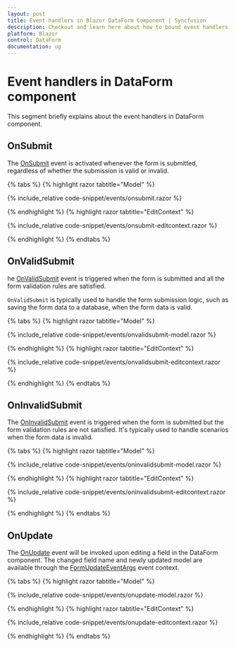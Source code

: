 ```yaml
---
layout: post
title: Event handlers in Blazor DataForm Component | Syncfusion
description: Checkout and learn here about how to bound event handlers and recieve necessary arguments in Blazor DataForm component.
platform: Blazor
control: DataForm
documentation: ug
---
```


# Event handlers in DataForm component

This segment briefly explains about the event handlers in DataForm component.

## OnSubmit

The [OnSubmit](https://help.syncfusion.com/cr/blazor/Syncfusion.Blazor.DataForm.SfDataForm.html#Syncfusion_Blazor_DataForm_SfDataForm_OnSubmit) event is activated whenever the form is submitted, regardless of whether the submission is valid or invalid.


{% tabs %}
{% highlight razor tabtitle="Model" %}

{% include_relative code-snippet/events/onsubmit.razor %}

{% endhighlight %}
{% highlight razor tabtitle="EditContext" %}

{% include_relative code-snippet/events/onsubmit-editcontext.razor %}

{% endhighlight %}
{% endtabs %}

## OnValidSubmit

he [OnValidSubmit](https://help.syncfusion.com/cr/blazor/Syncfusion.Blazor.DataForm.SfDataForm.html#Syncfusion_Blazor_DataForm_SfDataForm_OnValidSubmit) event is triggered when the form is submitted and all the form validation rules are satisfied.

`OnValidSubmit` is typically used to handle the form submission logic, such as saving the form data to a database, when the form data is valid.

{% tabs %}
{% highlight razor tabtitle="Model" %}

{% include_relative code-snippet/events/onvalidsubmit-model.razor %}

{% endhighlight %}
{% highlight razor tabtitle="EditContext" %}

{% include_relative code-snippet/events/onvalidsubmit-editcontext.razor %}

{% endhighlight %}
{% endtabs %}

## OnInvalidSubmit

The [OnInvalidSubmit](https://help.syncfusion.com/cr/blazor/Syncfusion.Blazor.DataForm.SfDataForm.html#Syncfusion_Blazor_DataForm_SfDataForm_OnInvalidSubmit) event is triggered when the form is submitted but the form validation rules are not satisfied. It's typically used to handle scenarios when the form data is invalid.

{% tabs %}
{% highlight razor tabtitle="Model" %}

{% include_relative code-snippet/events/oninvalidsubmit-model.razor %}

{% endhighlight %}
{% highlight razor tabtitle="EditContext" %}

{% include_relative code-snippet/events/oninvalidsubmit-editcontext.razor %}

{% endhighlight %}
{% endtabs %}

## OnUpdate

The [OnUpdate](https://help.syncfusion.com/cr/blazor/Syncfusion.Blazor.DataForm.SfDataForm.html#Syncfusion_Blazor_DataForm_SfDataForm_OnUpdate) event will be invoked upon editing a field in the DataForm component. The changed field name and newly updated model are available through the [FormUpdateEventArgs](https://help.syncfusion.com/cr/blazor/Syncfusion.Blazor.DataForm.FormUpdateEventArgs.html) event context. 

{% tabs %}
{% highlight razor tabtitle="Model" %}

{% include_relative code-snippet/events/onupdate-model.razor %}

{% endhighlight %}
{% highlight razor tabtitle="EditContext" %}

{% include_relative code-snippet/events/onupdate-editcontext.razor %}

{% endhighlight %}
{% endtabs %}